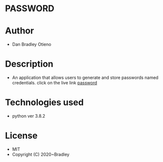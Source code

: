 # PASSWORD

# Author

* Dan Bradley Otieno

# Description

* An application that allows users to generate and store passwords named credentials. click on the live link [password](https://candycrushpro.github.io/password/)

# Technologies used 

* python ver 3.8.2

# License

* MIT
* Copyright (C) 2020~Bradley